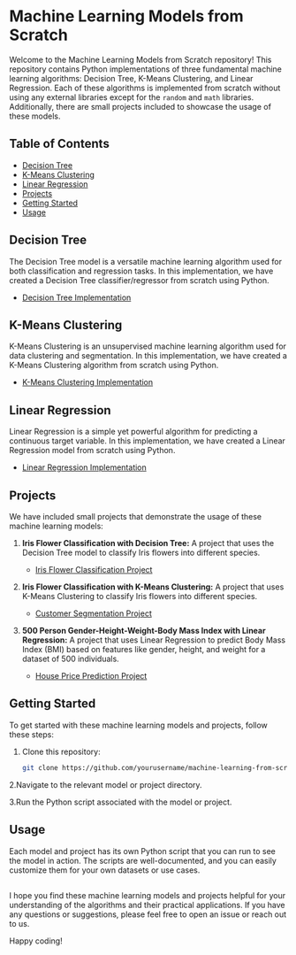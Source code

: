 # Machine Learning Models from Scratch

Welcome to the Machine Learning Models from Scratch repository! This repository contains Python implementations of three fundamental machine learning algorithms: Decision Tree, K-Means Clustering, and Linear Regression. Each of these algorithms is implemented from scratch without using any external libraries except for the `random` and `math` libraries. Additionally, there are small projects included to showcase the usage of these models.

## Table of Contents

- [Decision Tree](#decision-tree)
- [K-Means Clustering](#k-means-clustering)
- [Linear Regression](#linear-regression)
- [Projects](#projects)
- [Getting Started](#getting-started)
- [Usage](#usage)

## Decision Tree

The Decision Tree model is a versatile machine learning algorithm used for both classification and regression tasks. In this implementation, we have created a Decision Tree classifier/regressor from scratch using Python.

- [Decision Tree Implementation](Decision_Tree/dt.py)

## K-Means Clustering

K-Means Clustering is an unsupervised machine learning algorithm used for data clustering and segmentation. In this implementation, we have created a K-Means Clustering algorithm from scratch using Python.

- [K-Means Clustering Implementation](K_Means_Clustering/km.py)

## Linear Regression

Linear Regression is a simple yet powerful algorithm for predicting a continuous target variable. In this implementation, we have created a Linear Regression model from scratch using Python.

- [Linear Regression Implementation](Linear_Regression/lr.py)

## Projects

We have included small projects that demonstrate the usage of these machine learning models:

1. **Iris Flower Classification with Decision Tree:** A project that uses the Decision Tree model to classify Iris flowers into different species.

    - [Iris Flower Classification Project](Decision_Tree/report.ipynb)

2. **Iris Flower Classification with K-Means Clustering:** A project that uses K-Means Clustering to classify Iris flowers into different species.

    - [Customer Segmentation Project](K_Means_Clustering/report.ipynb)

3. **500 Person Gender-Height-Weight-Body Mass Index with Linear Regression:** A project that uses Linear Regression to predict Body Mass Index (BMI) based on features like gender, height, and weight for a dataset of 500 individuals.

    - [House Price Prediction Project](Linear_Regression/report.ipynb)

## Getting Started

To get started with these machine learning models and projects, follow these steps:

1. Clone this repository:

   ```bash
   git clone https://github.com/yourusername/machine-learning-from-scratch.git

2.Navigate to the relevant model or project directory.

3.Run the Python script associated with the model or project.

## Usage

Each model and project has its own Python script that you can run to see the model in action. The scripts are well-documented, and you can easily customize them for your own datasets or use cases.

##

I hope you find these machine learning models and projects helpful for your understanding of the algorithms and their practical applications. If you have any questions or suggestions, please feel free to open an issue or reach out to us.

Happy coding!
